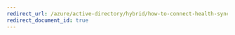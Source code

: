 ```yaml
---
redirect_url: /azure/active-directory/hybrid/how-to-connect-health-sync
redirect_document_id: true
---
```

